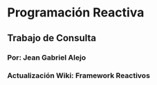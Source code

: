 # Programación Reactiva

## Trabajo de Consulta

### Por: Jean Gabriel Alejo

### Actualización Wiki: Framework Reactivos

